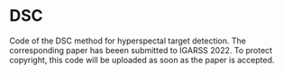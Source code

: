 # DSC
Code of the DSC method for hyperspectal target detection. The corresponding paper has beeen submitted to IGARSS 2022. To protect copyright, this code will be uploaded as soon as the paper is accepted.
